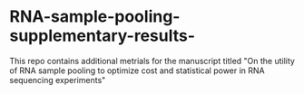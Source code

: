 # RNA-sample-pooling-supplementary-results-
This repo contains additional metrials for the manuscript titled "On the utility of RNA sample pooling to optimize cost and statistical power in RNA sequencing experiments"
